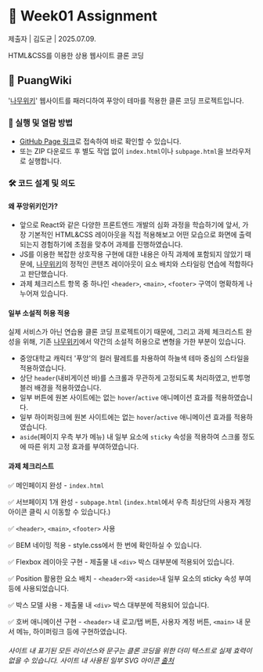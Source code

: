 # 📄 Week01 Assignment

제출자  |  김도균  |  2025.07.09.

HTML\&CSS를 이용한 상용 웹사이트 클론 코딩



## 🐲 PuangWiki

'[나무위키](https://namu.wiki)' 웹사이트를 패러디하여 푸앙이 테마를 적용한 클론 코딩 프로젝트입니다.



### 🔗 실행 및 열람 방법

* [GitHub Page 링크](https://tansan7271.github.io/PuangWiki/)로 접속하여 바로 확인할 수 있습니다.
* 또는 ZIP 다운로드 후 별도 작업 없이 `index.html`이나 `subpage.html`을 브라우저로 실행합니다.



### 🛠️ 코드 설계 및 의도

#### 왜 푸앙위키인가?

* 앞으로 React와 같은 다양한 프론트엔드 개발의 심화 과정을 학습하기에 앞서, 가장 기본적인 HTML\&CSS 레이아웃을 직접 적용해보고 어떤 모습으로 화면에 출력되는지 경험하기에 초점을 맞추어 과제를 진행하였습니다.
* JS를 이용한 복잡한 상호작용 구현에 대한 내용은 아직 과제에 포함되지 않았기 때문에, [나무위키](https://namu.wiki)의 정적인 콘텐츠 레이아웃이 요소 배치와 스타일링 연습에 적합하다고 판단했습니다.
* 과제 체크리스트 항목 중 하나인 `<header>`, `<main>`, `<footer>` 구역이 명확하게 나누어져 있습니다.



#### 일부 소설적 허용 적용

실제 서비스가 아닌 연습용 클론 코딩 프로젝트이기 때문에, 그리고 과제 체크리스트 완성을 위해, 기존 [나무위키](https://namu.wiki)에서 약간의 소설적 허용으로 변형을 가한 부분이 있습니다.

* 중앙대학교 캐릭터 '푸앙'의 컬러 팔레트를 차용하여 하늘색 테마 중심의 스타일을 적용하였습니다.
* 상단 `header`(내비게이션 바)를 스크롤과 무관하게 고정되도록 처리하였고, 반투명 블러 배경을 적용하였습니다.
* 일부 버튼에 원본 사이트에는 없는 `hover`/`active` 애니메이션 효과를 적용하였습니다.
* 일부 하이퍼링크에 원본 사이트에는 없는 `hover`/`active` 애니메이션 효과를 적용하였습니다.
* `aside`(페이지 우측 부가 메뉴) 내 일부 요소에 `sticky` 속성을 적용하여 스크롤 정도에 따른 위치 고정 효과를 부여하였습니다.



#### 과제 체크리스트

✅ 메인페이지 완성 - `index.html`

✅ 서브페이지 1개 완성 - `subpage.html` (`index.html`에서 우측 최상단의 사용자 계정 아이콘 클릭 시 이동할 수 있습니다.)

✅ `<header>`, `<main>`, `<footer>` 사용

✅ BEM 네이밍 적용 - style.css에서 한 번에 확인하실 수 있습니다.

✅ Flexbox 레이아웃 구현 - 제출물 내 `<div>` 박스 대부분에 적용되어 있습니다.

✅ Position 활용한 요소 배치 - `<header>`와 `<aside>`내 일부 요소의 sticky 속성 부여 등에 사용되었습니다.

✅ 박스 모델 사용 - 제출물 내 `<div>` 박스 대부분에 적용되어 있습니다.

✅ 호버 애니메이션 구현 - `<header>` 내 로고/탭 버튼, 사용자 계정 버튼, `<main>` 내 문서 메뉴, 하이퍼링크 등에 구현하였습니다.










###### 사이트 내 표기된 모든 라이선스와 문구는 클론 코딩을 위한 더미 텍스트로 실제 효력이 없을 수 있습니다. 사이트 내 사용된 일부 SVG 아이콘 [출처](https://www.svgrepo.com/)
